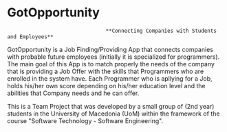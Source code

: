 # GotOpportunity
                                    **Connecting Companies with Students and Employees**
 
GotOpportunity is a Job Finding/Providing App that connects companies with probable future employees (initially it is specialized for programmers). The main goal of this App is to match properly the needs of the company that is providing a Job Offer with the skills that Programmers who are enrolled in the system have. Each Programmer who is apllying for a Job, holds his/her own score depending on his/her education level and the abilities that Company needs and he can offer.

This is a Team Project that was developed by a small group of (2nd year) students in the University of Macedonia (UoM) within the framework of the course "Software Technology - Software Engineering".
 
 
